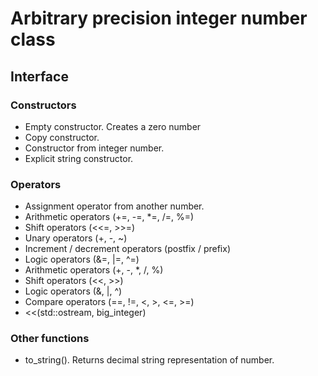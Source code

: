 Arbitrary precision integer number class
===

Interface
---

### Constructors

- Empty constructor. Creates a zero number
- Copy constructor.
- Constructor from integer number.
- Explicit string constructor.

### Operators

- Assignment operator from another number.
- Arithmetic operators (+=, -=, *=, /=, %=)
- Shift operators (<<=, >>=)
- Unary operators (+, -, ~)
- Increment / decrement operators (postfix / prefix)
- Logic operators (&=, |=, ^=)
- Arithmetic operators (+, -, *, /, %)
- Shift operators (<<, >>)
- Logic operators (&, |, ^)
- Compare operators (==, !=, <, >, <=, >=)
- <<(std::ostream, big_integer) 

### Other functions

- to_string(). Returns decimal string representation of number.
